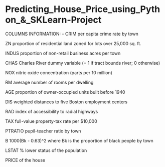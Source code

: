 # Predicting_House_Price_using_Python_&_SKLearn-Project

COLUMNS INFORMATION: -
CRIM per capita crime rate by town

ZN proportion of residential land zoned for lots over 25,000 sq. ft.

INDUS proportion of non-retail business acres per town

CHAS Charles River dummy variable (= 1 if tract bounds river; 0 otherwise)

NOX nitric oxide concentration (parts per 10 million)

RM average number of rooms per dwelling

AGE proportion of owner-occupied units built before 1940

DIS weighted distances to five Boston employment centers

RAD index of accessibility to radial highways

TAX full-value property-tax rate per $10,000

PTRATIO pupil-teacher ratio by town

B 1000(Bk - 0.63)^2 where Bk is the proportion of black people by town

LSTAT % lower status of the population

PRICE of the house
